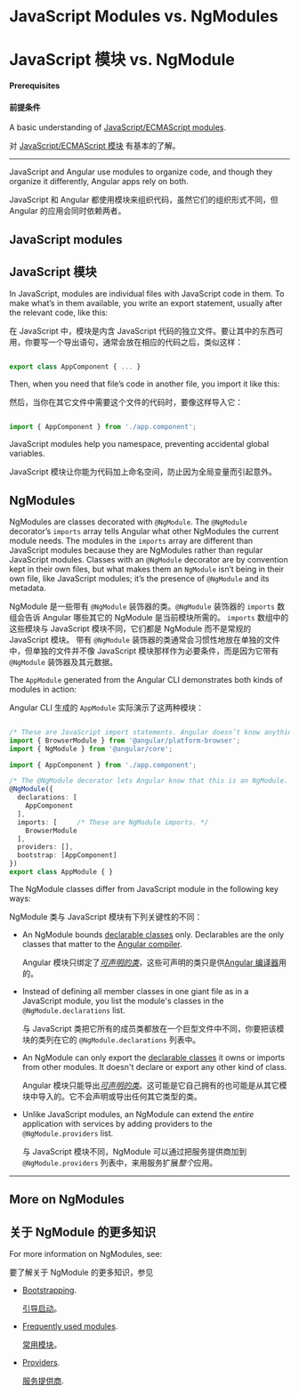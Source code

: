 # JavaScript Modules vs. NgModules

# JavaScript 模块 vs. NgModule

#### Prerequisites

#### 前提条件

A basic understanding of [JavaScript/ECMAScript modules](https://hacks.mozilla.org/2015/08/es6-in-depth-modules/).

对 [JavaScript/ECMAScript 模块](https://hacks.mozilla.org/2015/08/es6-in-depth-modules/) 有基本的了解。

<hr>

JavaScript and Angular use modules to organize code, and
though they organize it differently, Angular apps rely on both.

JavaScript 和 Angular 都使用模块来组织代码，虽然它们的组织形式不同，但 Angular 的应用会同时依赖两者。

## JavaScript modules

## JavaScript 模块

In JavaScript, modules are individual files with JavaScript code in them. To make what’s in them available, you write an export statement, usually after the relevant code, like this:

在 JavaScript 中，模块是内含 JavaScript 代码的独立文件。要让其中的东西可用，你要写一个导出语句，通常会放在相应的代码之后，类似这样：

```typescript

export class AppComponent { ... }

```

Then, when you need that file’s code in another file, you import it like this:

然后，当你在其它文件中需要这个文件的代码时，要像这样导入它：

```typescript

import { AppComponent } from './app.component';

```

JavaScript modules help you namespace, preventing accidental global variables.

JavaScript 模块让你能为代码加上命名空间，防止因为全局变量而引起意外。

## NgModules

<!-- KW-- perMisko: let's discuss. This does not answer the question why it is different. Also, last sentence is confusing.-->

NgModules are classes decorated with `@NgModule`. The `@NgModule` decorator’s `imports` array tells Angular what other NgModules the current module needs. The modules in the `imports` array are different than JavaScript modules because they are NgModules rather than regular JavaScript modules. Classes with an `@NgModule` decorator are by convention kept in their own files, but what makes them an `NgModule` isn’t being in their own file, like JavaScript modules; it’s the presence of `@NgModule` and its metadata.

NgModule 是一些带有 `@NgModule` 装饰器的类。`@NgModule` 装饰器的 `imports` 数组会告诉 Angular 哪些其它的 NgModule 是当前模块所需的。
`imports` 数组中的这些模块与 JavaScript 模块不同，它们都是 NgModule 而不是常规的 JavaScript 模块。
带有 `@NgModule` 装饰器的类通常会习惯性地放在单独的文件中，但单独的文件并不像 JavaScript 模块那样作为必要条件，而是因为它带有 `@NgModule` 装饰器及其元数据。

The `AppModule` generated from the Angular CLI demonstrates both kinds of modules in action:

Angular CLI 生成的 `AppModule` 实际演示了这两种模块：

```typescript

/* These are JavaScript import statements. Angular doesn’t know anything about these. */
import { BrowserModule } from '@angular/platform-browser';
import { NgModule } from '@angular/core';

import { AppComponent } from './app.component';

/* The @NgModule decorator lets Angular know that this is an NgModule. */
@NgModule({
  declarations: [
    AppComponent
  ],
  imports: [     /* These are NgModule imports. */
    BrowserModule
  ],
  providers: [],
  bootstrap: [AppComponent]
})
export class AppModule { }

```

The NgModule classes differ from JavaScript module in the following key ways:

NgModule 类与 JavaScript 模块有下列关键性的不同：

* An NgModule bounds [declarable classes](guide/ngmodule-faq#q-declarable) only.
Declarables are the only classes that matter to the [Angular compiler](guide/ngmodule-faq#q-angular-compiler).

   Angular 模块只绑定了[*可声明的类*](guide/ngmodule-faq#q-declarable)，这些可声明的类只是供[Angular 编译器](guide/ngmodule-faq#q-angular-compiler)用的。

* Instead of defining all member classes in one giant file as in a JavaScript module,
you list the module's classes in the `@NgModule.declarations` list.

   与 JavaScript 类把它所有的成员类都放在一个巨型文件中不同，你要把该模块的类列在它的 `@NgModule.declarations` 列表中。

* An NgModule can only export the [declarable classes](guide/ngmodule-faq#q-declarable)
it owns or imports from other modules. It doesn't declare or export any other kind of class.

   Angular 模块只能导出[*可声明的类*](guide/ngmodule-faq#q-declarable)。这可能是它自己拥有的也可能是从其它模块中导入的。它不会声明或导出任何其它类型的类。

* Unlike JavaScript modules, an NgModule can extend the _entire_ application with services
by adding providers to the `@NgModule.providers` list.

   与 JavaScript 模块不同，NgModule 可以通过把服务提供商加到 `@NgModule.providers` 列表中，来用服务扩展*整个*应用。

<hr />

## More on NgModules

## 关于 NgModule 的更多知识

For more information on NgModules, see:

要了解关于 NgModule 的更多知识，参见

* [Bootstrapping](guide/bootstrapping).

   [引导启动](guide/bootstrapping)。

* [Frequently used modules](guide/frequent-ngmodules).

   [常用模块](guide/frequent-ngmodules)。

* [Providers](guide/providers).

  [服务提供商](guide/providers).
